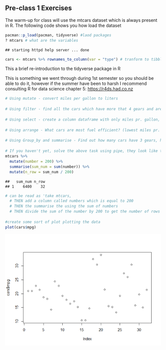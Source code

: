 Pre-class 1 Exercises
---------------------

The warm-up for class will use the mtcars dataset which is always present in R. The following code shows you how load the dataset

``` r
pacman::p_load(pacman, tidyverse) #laod packages
? mtcars # what are the variables
```

    ## starting httpd help server ... done

``` r
cars <- mtcars %>% rownames_to_column(var = "type") # tranform to tibble
```

This a brief re-introduction to the tidyverse package in R

This is something we went through during 1st semester so you should be able to do it, however if the summer have been to harsh I recommend consulting R for data science chapter 5: <https://r4ds.had.co.nz>

``` r
# Using mutate - convert miles per gallon to liters

# Using filter - find all the cars which have more that 4 gears and are automatic

# Using select - create a column dataframe with only miles pr. gallon, weight and number og gears

# Using arrange - What cars are most fuel efficient? (lowest miles pr. liter/gallon)

# Using Group_by and summarise - Find out how many cars have 3 gears, how many have 4 and how many have 5 (tip use n(), with summarise to count number of occurences)

# If you haven't yet, solve the above task using pipe, they look like this '%>%' and can be read as 'then' e.g. the following lines:
mtcars %>% 
  mutate(number = 200) %>% 
  summarise(sum_num = sum(number)) %>% 
  mutate(n_row = sum_num / 200)
```

    ##   sum_num n_row
    ## 1    6400    32

``` r
# can be read as 'take mtcars, 
  # THEN add a column called numbers which is equal to 200
  # THEN the summarise the using the sum of numbers 
  # THEN divide the sum of the number by 200 to get the number of rows

#create some sort of plot plotting the data
plot(cars$mpg)
```

![](pre_class_1_exercises_files/figure-markdown_github/unnamed-chunk-1-1.png)
